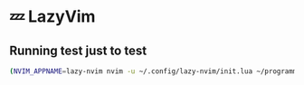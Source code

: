 # 💤 LazyVim


## Running test just to test
```bash
(NVIM_APPNAME=lazy-nvim nvim -u ~/.config/lazy-nvim/init.lua ~/programming/bittan/)
```
